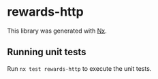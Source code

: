 # rewards-http

This library was generated with [Nx](https://nx.dev).

## Running unit tests

Run `nx test rewards-http` to execute the unit tests.
